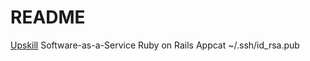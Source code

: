 # README

[Upskill](http://upskillcourses.com) Software-as-a-Service Ruby on Rails Appcat ~/.ssh/id_rsa.pub
